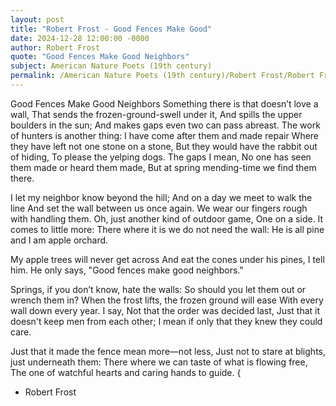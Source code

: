 ```yaml
---
layout: post
title: "Robert Frost - Good Fences Make Good"
date: 2024-12-28 12:00:00 -0000
author: Robert Frost
quote: "Good Fences Make Good Neighbors"
subject: American Nature Poets (19th century)
permalink: /American Nature Poets (19th century)/Robert Frost/Robert Frost - Good Fences Make Good
---
```


Good Fences Make Good Neighbors
Something there is that doesn’t love a wall,
That sends the frozen-ground-swell under it,
And spills the upper boulders in the sun;
And makes gaps even two can pass abreast.
The work of hunters is another thing:
I have come after them and made repair
Where they have left not one stone on a stone,
But they would have the rabbit out of hiding,
To please the yelping dogs. The gaps I mean,
No one has seen them made or heard them made,
But at spring mending-time we find them there.

I let my neighbor know beyond the hill;
And on a day we meet to walk the line
And set the wall between us once again.
We wear our fingers rough with handling them.
Oh, just another kind of outdoor game,
One on a side. It comes to little more:
There where it is we do not need the wall:
He is all pine and I am apple orchard.

My apple trees will never get across
And eat the cones under his pines, I tell him.
He only says, "Good fences make good neighbors." 

Springs, if you don’t know, hate the walls:
So should you let them out or wrench them in?
When the frost lifts, the frozen ground will ease
With every wall down every year. I say,
Not that the order was decided last,
Just that it doesn't keep men from each other; 
I mean if only that they knew they could care.

Just that it made the fence mean more—not less,
Just not to stare at blights, just underneath them:
There where we can taste of what is flowing free,
The one of watchful hearts and caring hands to guide.
{

- Robert Frost
